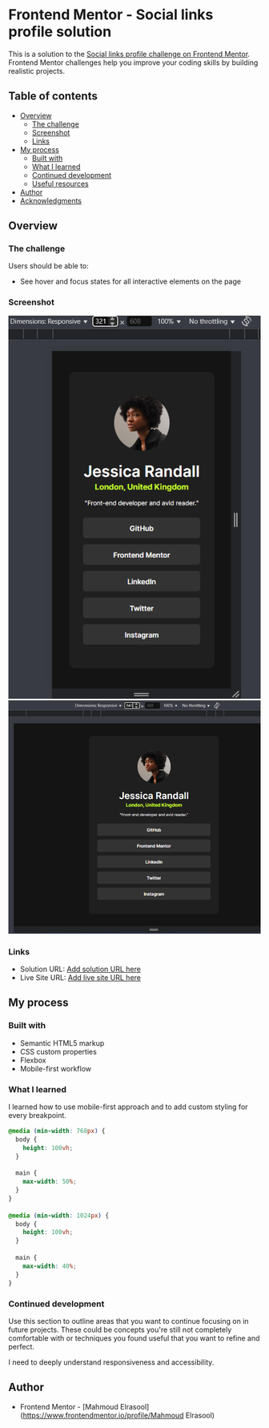 # Frontend Mentor - Social links profile solution

This is a solution to the [Social links profile challenge on Frontend Mentor](https://www.frontendmentor.io/challenges/social-links-profile-UG32l9m6dQ). Frontend Mentor challenges help you improve your coding skills by building realistic projects.

## Table of contents

- [Overview](#overview)
  - [The challenge](#the-challenge)
  - [Screenshot](#screenshot)
  - [Links](#links)
- [My process](#my-process)
  - [Built with](#built-with)
  - [What I learned](#what-i-learned)
  - [Continued development](#continued-development)
  - [Useful resources](#useful-resources)
- [Author](#author)
- [Acknowledgments](#acknowledgments)

## Overview

### The challenge

Users should be able to:

- See hover and focus states for all interactive elements on the page

### Screenshot

![](./design/small-phones.png)
![](./design/tablets.png)

### Links

- Solution URL: [Add solution URL here](https://your-solution-url.com)
- Live Site URL: [Add live site URL here](https://your-live-site-url.com)

## My process

### Built with

- Semantic HTML5 markup
- CSS custom properties
- Flexbox
- Mobile-first workflow

### What I learned

I learned how to use mobile-first approach and to add custom styling for every breakpoint.

```css
@media (min-width: 768px) {
  body {
    height: 100vh;
  }

  main {
    max-width: 50%;
  }
}

@media (min-width: 1024px) {
  body {
    height: 100vh;
  }

  main {
    max-width: 40%;
  }
}
```

### Continued development

Use this section to outline areas that you want to continue focusing on in future projects. These could be concepts you're still not completely comfortable with or techniques you found useful that you want to refine and perfect.

I need to deeply understand responsiveness and accessibility.

## Author

- Frontend Mentor - [Mahmoud Elrasool](https://www.frontendmentor.io/profile/Mahmoud Elrasool)
